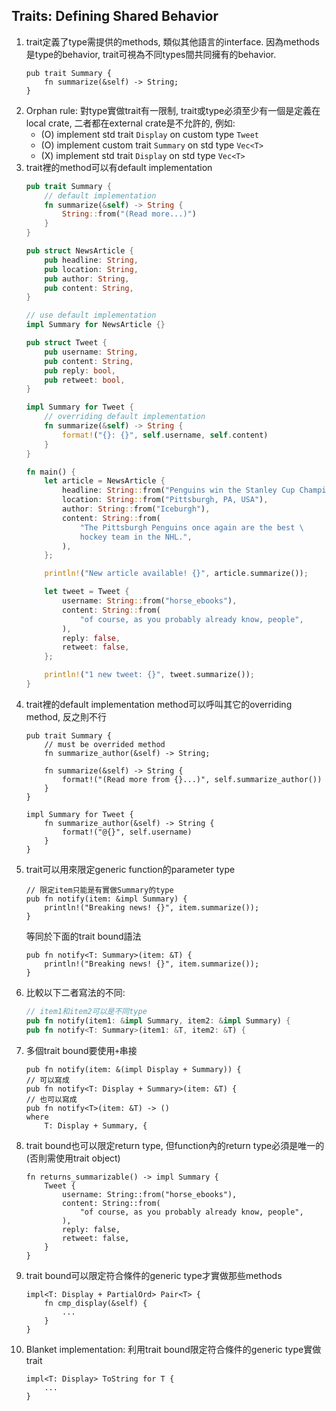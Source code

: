 ## Traits: Defining Shared Behavior
1. trait定義了type需提供的methods, 類似其他語言的interface.
   因為methods是type的behavior, trait可視為不同types間共同擁有的behavior.
    ```rust,ignore
    pub trait Summary {
        fn summarize(&self) -> String;
    }
    ```
2. Orphan rule: 對type實做trait有一限制, trait或type必須至少有一個是定義在local crate,
   二者都在external crate是不允許的, 例如:
   - (O) implement std trait `Display` on custom type `Tweet`
   - (O) implement custom trait `Summary` on std type `Vec<T>`
   - (X) implement std trait `Display` on std type `Vec<T>`
3. trait裡的method可以有default implementation
    ```rust
    pub trait Summary {
        // default implementation
        fn summarize(&self) -> String {
            String::from("(Read more...)")
        }
    }

    pub struct NewsArticle {
        pub headline: String,
        pub location: String,
        pub author: String,
        pub content: String,
    }

    // use default implementation
    impl Summary for NewsArticle {}

    pub struct Tweet {
        pub username: String,
        pub content: String,
        pub reply: bool,
        pub retweet: bool,
    }

    impl Summary for Tweet {
        // overriding default implementation
        fn summarize(&self) -> String {
            format!("{}: {}", self.username, self.content)
        }
    }

    fn main() {
        let article = NewsArticle {
            headline: String::from("Penguins win the Stanley Cup Championship!"),
            location: String::from("Pittsburgh, PA, USA"),
            author: String::from("Iceburgh"),
            content: String::from(
                "The Pittsburgh Penguins once again are the best \
                hockey team in the NHL.",
            ),
        };

        println!("New article available! {}", article.summarize());

        let tweet = Tweet {
            username: String::from("horse_ebooks"),
            content: String::from(
                "of course, as you probably already know, people",
            ),
            reply: false,
            retweet: false,
        };

        println!("1 new tweet: {}", tweet.summarize());
    }
    ```
4. trait裡的default implementation method可以呼叫其它的overriding method, 反之則不行
    ```rust,ignore
    pub trait Summary {
        // must be overrided method
        fn summarize_author(&self) -> String;

        fn summarize(&self) -> String {
            format!("(Read more from {}...)", self.summarize_author())
        }
    }

    impl Summary for Tweet {
        fn summarize_author(&self) -> String {
            format!("@{}", self.username)
        }
    }
    ```
5. trait可以用來限定generic function的parameter type
    ```rust,ignore
    // 限定item只能是有實做Summary的type
    pub fn notify(item: &impl Summary) {
        println!("Breaking news! {}", item.summarize());
    }
    ```
   等同於下面的trait bound語法
    ```rust,ignore
    pub fn notify<T: Summary>(item: &T) {
        println!("Breaking news! {}", item.summarize());
    }
    ```
6. 比較以下二者寫法的不同:
    ```rust
    // item1和item2可以是不同type
    pub fn notify(item1: &impl Summary, item2: &impl Summary) {
    pub fn notify<T: Summary>(item1: &T, item2: &T) {
    ```
7. 多個trait bound要使用`+`串接
    ```rust,ignore
    pub fn notify(item: &(impl Display + Summary)) {
    // 可以寫成
    pub fn notify<T: Display + Summary>(item: &T) {
    // 也可以寫成
    pub fn notify<T>(item: &T) -> ()
    where
        T: Display + Summary, {
    ```
8. trait bound也可以限定return type, 但function內的return type必須是唯一的
   (否則需使用trait object)
    ```rust,ignore
    fn returns_summarizable() -> impl Summary {
        Tweet {
            username: String::from("horse_ebooks"),
            content: String::from(
                "of course, as you probably already know, people",
            ),
            reply: false,
            retweet: false,
        }
    }
    ```
9.  trait bound可以限定符合條件的generic type才實做那些methods
    ```rust,ignore
    impl<T: Display + PartialOrd> Pair<T> {
        fn cmp_display(&self) {
            ...
        }
    }
    ```
10. Blanket implementation: 利用trait bound限定符合條件的generic type實做trait
    ```rust,ignore
    impl<T: Display> ToString for T {
        ...
    }
    ```
